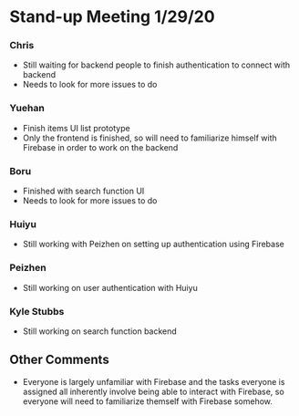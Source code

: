 # Stand-up Meeting 1/29/20

### Chris
* Still waiting for backend people to finish authentication to connect with backend
* Needs to look for more issues to do

### Yuehan
* Finish items UI list prototype
* Only the frontend is finished, so will need to familiarize himself with Firebase in order to work on the backend

### Boru
* Finished with search function UI
* Needs to look for more issues to do

### Huiyu
* Still working with Peizhen on setting up authentication using Firebase

### Peizhen
* Still working on user authentication with Huiyu

### Kyle Stubbs
* Still working on search function backend

## Other Comments
* Everyone is largely unfamiliar with Firebase and the tasks everyone is assigned all inherently involve being able to interact with Firebase, so everyone will need to familiarize themself with Firebase somehow.